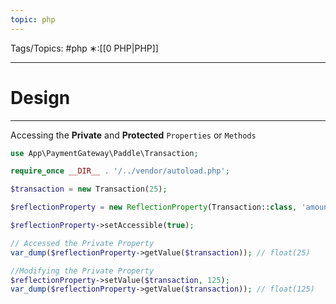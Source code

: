 ```yaml
---
topic: php
---
```



Tags/Topics: #php
∗:[[0 PHP|PHP]]

---
# Design

--- 

Accessing the __Private__ and __Protected__ `Properties` or `Methods`

```php
use App\PaymentGateway\Paddle\Transaction;

require_once __DIR__ . '/../vendor/autoload.php';

$transaction = new Transaction(25);

$reflectionProperty = new ReflectionProperty(Transaction::class, 'amount');

$reflectionProperty->setAccessible(true);

// Accessed the Private Property
var_dump($reflectionProperty->getValue($transaction)); // float(25)

//Modifying the Private Property
$reflectionProperty->setValue($transaction, 125);
var_dump($reflectionProperty->getValue($transaction)); // float(125)

```